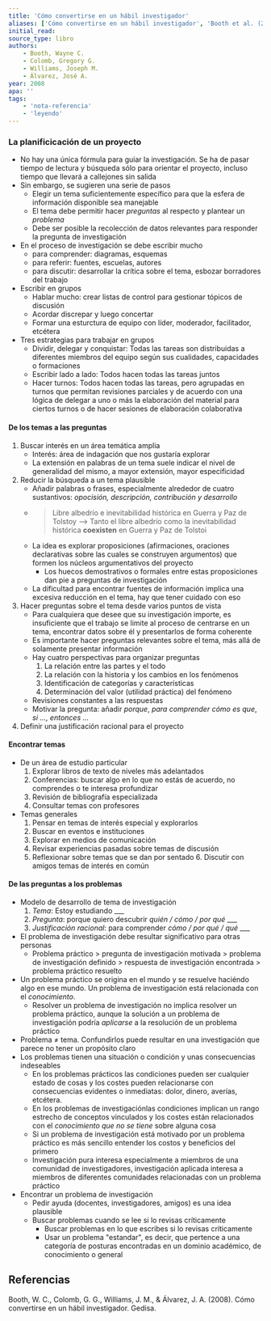 ```yaml
---
title: 'Cómo convertirse en un hábil investigador'
aliases: ['Cómo convertirse en un hábil investigador', 'Booth et al. (2008)']
initial_read: 
source_type: libro
authors: 
    - Booth, Wayne C.
    - Colomb, Gregory G.
    - Williams, Joseph M.
    - Álvarez, José A.
year: 2008
apa: ''
tags:
    - 'nota-referencia'
    - 'leyendo'
---
```


 ### La planificicación de un proyecto
 
- No hay una única fórmula para guiar la investigación. Se ha de pasar tiempo de lectura y búsqueda sólo para orientar el proyecto, incluso tiempo que llevará a callejones sin salida
- Sin embargo, se sugieren una serie de pasos 
    - Elegir un tema suficientemente específico para que la esfera de información disponible sea manejable
    - El tema debe permitir hacer *preguntas* al respecto y plantear un *problema*
    -  Debe ser posible la recolección de datos relevantes para responder la pregunta de investigación
-  En el proceso de investigación se debe escribir mucho
    -  para comprender: diagramas, esquemas
    -  para referir: fuentes, escuelas, autores
    -  para discutir: desarrollar la crítica sobre el tema, esbozar borradores del trabajo
-  Escribir en grupos
    -  Hablar mucho: crear listas de control para gestionar tópicos de discusión
    -  Acordar discrepar y luego concertar
    -  Formar una esturctura de equipo con líder, moderador, facilitador, etcétera
-  Tres estrategias para trabajar en grupos
    -  Dividir, delegar y conquistar: Todas las tareas son distribuidas a diferentes miembros del equipo según sus cualidades, capacidades o formaciones
    -  Escribir lado a lado: Todos hacen todas las tareas juntos
    -  Hacer turnos: Todos hacen todas las tareas, pero agrupadas en turnos que permitan revisiones parciales y de acuerdo con una lógica de delegar a uno o más la elaboración del material para ciertos turnos o de hacer sesiones de elaboración colaborativa
#### De los temas a las preguntas
1.  Buscar interés en un área temática amplia
    - Interés: área de indagación que nos gustaría explorar
    - La extensión en palabras de un tema suele indicar el nivel de generalidad del mismo, a mayor extensión, mayor especificidad
2.  Reducir la búsqueda a un tema plausible
    - Añadir palabras o frases, especialmente alrededor de cuatro sustantivos: *opocisión, descripción, contribución y desarrollo*
    - > Libre albedrío e inevitabilidad histórica en Guerra y Paz de Tolstoy --> Tanto el libre albedrío como la inevitabilidad histórica **coexisten** en Guerra y Paz de Tolstoi
    - La idea es explorar proposiciones (afirmaciones, oraciones declarativas sobre las cuales se construyen argumentos) que formen los núcleos argumentativos del proyecto
        - Los huecos demostrativos o formales entre estas proposiciones dan pie a preguntas de investigación
    - La dificultad para encontrar fuentes de información implica una excesiva reducción en el tema, hay que tener cuidado con eso
3.  Hacer preguntas sobre el tema desde varios puntos de vista
    - Para cualquiera que desee que su investigación importe, es insuficiente que el trabajo se limite al proceso de centrarse en un tema, encontrar datos sobre él y presentarlos de forma coherente
    - Es importante hacer preguntas relevantes sobre el tema, más allá de solamente presentar información
    - Hay cuatro perspectivas para organizar preguntas
        1. La relación entre las partes y el todo
        2. La relación con la historia y los cambios en los fenómenos
        3. Identificación de categorías y características
        4. Determinación del valor (utilidad práctica) del fenómeno
    - Revisiones constantes a las respuestas
    - Motivar la pregunta: añadir *porque*, *para comprender cómo es que*, *si ..., entonces ...*
4.  Definir una justificación racional para el proyecto

#### Encontrar temas
-  De un área de estudio particular
    1. Explorar libros de texto de niveles más adelantados
    2. Conferencias: buscar algo en lo que no estás de acuerdo, no comprendes o te interesa profundizar 
    3. Revisión de bibliografía especializada
    4. Consultar temas con profesores
- Temas generales
    1. Pensar en temas de interés especial y explorarlos
    2. Buscar en eventos e instituciones
    3. Explorar en medios de comunicación
    4. Revisar experiencias pasadas sobre temas de discusión
    5. Reflexionar sobre temas que se dan por sentado
		6. Discutir con amigos temas de interés en común

#### De las preguntas a los problemas

- Modelo de desarrollo de tema de investigación
    1. *Tema*: Estoy estudiando ___
    2. *Pregunta*: porque quiero descubrir *quién / cómo / por qué* ___
    3. *Justificación racional*: para comprender *cómo / por qué / qué* ___
- El problema de investigación debe resultar significativo para otras personas
    - Problema práctico > pregunta de investigación motivada > problema de investigación definido > respuesta de investigación encontrada > problema práctico resuelto
- Un problema práctico se origina en el mundo y se resuelve haciéndo algo en ese mundo. Un problema de investigación está relacionada con el *conocimiento*.
    - Resolver un problema de investigación no implica resolver un problema práctico, aunque la solución a un problema de investigación podría *aplicarse* a la resolución de un problema práctico
- Problema ≠ tema. Confundirlos puede resultar en una investigación que parece no tener un propósito claro
- Los problemas tienen una situación o condición y unas consecuencias indeseables
    - En los problemas prácticos las condiciones pueden ser cualquier estado de cosas y los costes pueden relacionarse con consecuencias evidentes o inmediatas: dolor, dinero, averías, etcétera.
    - En los problemas de investigaciónlas condiciones implican un rango estrecho de conceptos vinculados y los costes están relacionados con el *conocimiento que no se tiene* sobre alguna cosa
    - Si un problema de investigación está motivado por un problema práctico es más sencillo entender los costos y beneficios del primero
    - Investigación pura interesa especialmente a miembros de una comunidad de investigadores, investigación aplicada interesa a miembros de diferentes comunidades relacionadas con un problema práctico
- Encontrar un problema de investigación
    - Pedir ayuda (docentes, investigadores, amigos) es una idea plausible
    - Buscar problemas cuando se lee si lo revisas críticamente
		- Buscar problemas en lo que escribes si lo revisas críticamente
		- Usar un problema "estandar", es decir, que pertence a una categoría de posturas encontradas en un dominio académico, de conocimiento o general

## Referencias

Booth, W. C., Colomb, G. G., Williams, J. M., & Álvarez, J. A. (2008). Cómo convertirse en un hábil investigador. Gedisa.
